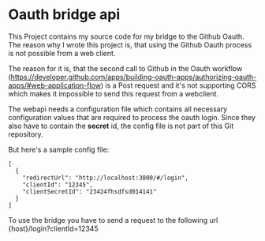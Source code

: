 # Oauth bridge api

This Project contains my source code for my bridge to the Github Oauth. The reason why I wrote this
project is, that using the Github Oauth process is not possible from a web client.

The reason for it is, that the second call to Github in the Oauth workflow
(https://developer.github.com/apps/building-oauth-apps/authorizing-oauth-apps/#web-application-flow) 
is a Post request and it's not supporting CORS which makes it impossible to send this request from a
webclient.

The webapi needs a configuration file which contains all necessary configuration values that are
required to process the oauth login. Since they also have to contain the **secret** id, the config file
is not part of this Git repository.

But here's a sample config file:

```
[
  {
    "redirectUrl": "http://localhost:3000/#/login",
    "clientId": "12345",
    "clientSecretId": "23424fhsdfsd014141"
  }
]
```

To use the bridge you have to send a request to the following url {host}/login?clientId=12345

